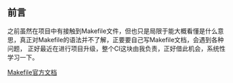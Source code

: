 ## 前言
之前虽然在项目中有接触到Makefile文件，但也只是局限于能大概看懂是什么意思，真正对Makefile的语法并不了解，正要要自己写Makefile文档，会遇到各种问题，
正好最近在进行项目升级，整个CI这块由我负责，正好借此机会，系统性学习一下。

[Makefile官方文档](https://seisman.github.io/how-to-write-makefile/variables.html)
